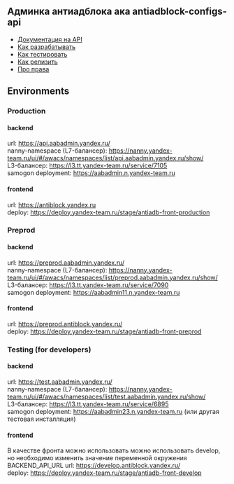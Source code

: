 ## Админка антиадблока ака antiadblock-configs-api

* [Документация на  API](docs/API.md)
* [Как разрабатывать](docs/Development.md)
* [Как тестировать](docs/Testing.md)
* [Как релизить](docs/Releasing.md)
* [Про права](docs/Auth.md)

## Environments

### Production
#### backend 
url: https://api.aabadmin.yandex.ru/   
nanny-namespace (L7-балансер): https://nanny.yandex-team.ru/ui/#/awacs/namespaces/list/api.aabadmin.yandex.ru/show/  
L3-балансер: https://l3.tt.yandex-team.ru/service/7105  
samogon deployment: https://aabadmin.n.yandex-team.ru

#### frontend
url: https://antiblock.yandex.ru  
deploy: https://deploy.yandex-team.ru/stage/antiadb-front-production

### Preprod
#### backend 
url: https://preprod.aabadmin.yandex.ru/  
nanny-namespace (L7-балансер): https://nanny.yandex-team.ru/ui/#/awacs/namespaces/list/preprod.aabadmin.yandex.ru/show/  
L3-балансер: https://l3.tt.yandex-team.ru/service/7090  
samogon deployment: https://aabadmin11.n.yandex-team.ru

#### frontend
url: https://preprod.antiblock.yandex.ru/  
deploy: https://deploy.yandex-team.ru/stage/antiadb-front-preprod

### Testing (for developers)
#### backend 
url: https://test.aabadmin.yandex.ru/  
nanny-namespace (L7-балансер): https://nanny.yandex-team.ru/ui/#/awacs/namespaces/list/test.aabadmin.yandex.ru/show/  
L3-балансер: https://l3.tt.yandex-team.ru/service/6895  
samogon deployment: https://aabadmin23.n.yandex-team.ru (или другая тестовая инсталляция)

#### frontend
В качестве фронта можно использовать можно использовать develop, но необходимо изменить значение переменной окружения BACKEND_API_URL
url: https://develop.antiblock.yandex.ru/  
deploy: https://deploy.yandex-team.ru/stage/antiadb-front-develop
